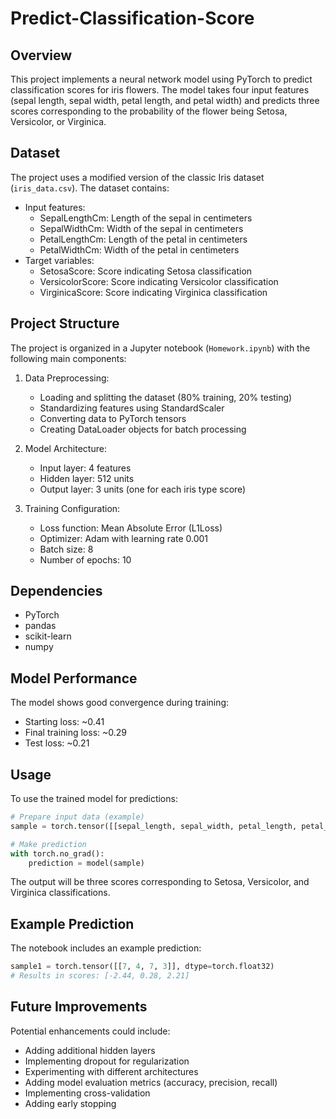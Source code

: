 # Predict-Classification-Score

## Overview
This project implements a neural network model using PyTorch to predict classification scores for iris flowers. The model takes four input features (sepal length, sepal width, petal length, and petal width) and predicts three scores corresponding to the probability of the flower being Setosa, Versicolor, or Virginica.

## Dataset
The project uses a modified version of the classic Iris dataset (`iris_data.csv`). The dataset contains:
- Input features:
  - SepalLengthCm: Length of the sepal in centimeters
  - SepalWidthCm: Width of the sepal in centimeters
  - PetalLengthCm: Length of the petal in centimeters
  - PetalWidthCm: Width of the petal in centimeters
- Target variables:
  - SetosaScore: Score indicating Setosa classification
  - VersicolorScore: Score indicating Versicolor classification
  - VirginicaScore: Score indicating Virginica classification

## Project Structure
The project is organized in a Jupyter notebook (`Homework.ipynb`) with the following main components:

1. Data Preprocessing:
   - Loading and splitting the dataset (80% training, 20% testing)
   - Standardizing features using StandardScaler
   - Converting data to PyTorch tensors
   - Creating DataLoader objects for batch processing

2. Model Architecture:
   - Input layer: 4 features
   - Hidden layer: 512 units
   - Output layer: 3 units (one for each iris type score)

3. Training Configuration:
   - Loss function: Mean Absolute Error (L1Loss)
   - Optimizer: Adam with learning rate 0.001
   - Batch size: 8
   - Number of epochs: 10

## Dependencies
- PyTorch
- pandas
- scikit-learn
- numpy

## Model Performance
The model shows good convergence during training:
- Starting loss: ~0.41
- Final training loss: ~0.29
- Test loss: ~0.21

## Usage
To use the trained model for predictions:

```python
# Prepare input data (example)
sample = torch.tensor([[sepal_length, sepal_width, petal_length, petal_width]], dtype=torch.float32)

# Make prediction
with torch.no_grad():
    prediction = model(sample)
```

The output will be three scores corresponding to Setosa, Versicolor, and Virginica classifications.

## Example Prediction
The notebook includes an example prediction:
```python
sample1 = torch.tensor([[7, 4, 7, 3]], dtype=torch.float32)
# Results in scores: [-2.44, 0.28, 2.21]
```

## Future Improvements
Potential enhancements could include:
- Adding additional hidden layers
- Implementing dropout for regularization
- Experimenting with different architectures
- Adding model evaluation metrics (accuracy, precision, recall)
- Implementing cross-validation
- Adding early stopping

